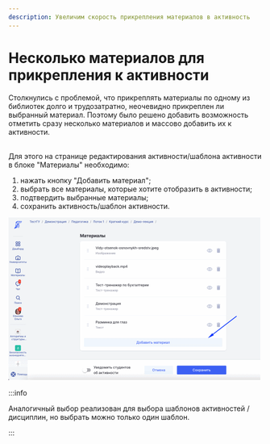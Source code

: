 ```yaml
---
description: Увеличим скорость прикрепления материалов в активность
---
```


# Несколько материалов для прикрепления к активности

Столкнулись с проблемой, что прикреплять материалы по одному из библиотек долго и трудозатратно,  неочевидно прикреплен ли выбранный материал. Поэтому было решено добавить возможность отметить сразу несколько материалов и массово добавить их к активности.

\
Для этого на странице редактирования активности/шаблона активности в блоке "Материалы" необходимо:

1. нажать кнопку "Добавить материал";
2. выбрать  все материалы, которые хотите отобразить в активности;
3. подтвердить выбранные материалы;
4. сохранить активность/шаблон активности.

![](<../../.gitbook/assets/добавление материалов.gif>)

:::info

Аналогичный выбор реализован для выбора шаблонов активностей / дисциплин, но выбрать можно только один шаблон.

:::
